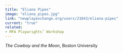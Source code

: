 ```yaml
---
title: "Eliana Pipes"
image: "eliana_pipes.jpg"
link: "newplayexchange.org/users/21043/eliana-pipes"
current: "true"
related:
- MFA Playwrights’ Workshop
---
```


*The Cowboy and the Moon*, Boston University

